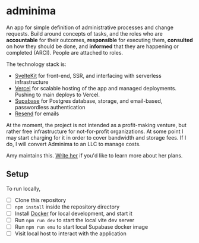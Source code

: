 # adminima

An app for simple definition of administrative processes and change requests. Build around concepts of tasks, and the roles who are **accountable** for their outcomes, **responsible** for executing them, **consulted** on how they should be done, and **informed** that they are happening or completed (ARCI). People are attached to roles.

The technology stack is:

- [SvelteKit](https://kit.svelte.dev) for front-end, SSR, and interfacing with serverless infrastructure
- [Vercel](https://vercel.com) for scalable hosting of the app and managed deployments. Pushing to main deploys to Vercel.
- [Supabase](https://supabase.com) for Postgres database, storage, and email-based, passwordless authentication
- [Resend](https://resend.com) for emails

At the moment, the project is not intended as a profit-making venture, but rather free infrastructure for not-for-profit organizations. At some point I may start charging for it in order to cover bandwidth and storage fees. If I do, I will convert Adminima to an LLC to manage costs.

Amy maintains this. [Write her](mailto:ajko@uw.edu) if you'd like to learn more about her plans.

## Setup

To run locally,

- [ ] Clone this repository
- [ ] `npm install` inside the repository directory
- [ ] Install [Docker](https://docs.docker.com/desktop/install/mac-install/) for local development, and start it
- [ ] Run `npm run dev` to start the local vite dev server
- [ ] Run `npm run emu` to start local Supabase docker image
- [ ] Visit local host to interact with the application
